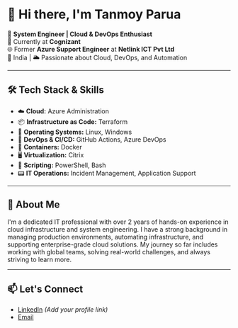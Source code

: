 # 👋 Hi there, I'm Tanmoy Parua

🎯 **System Engineer | Cloud & DevOps Enthusiast**  
💼 Currently at **Cognizant**  
🌐 Former **Azure Support Engineer** at **Netlink ICT Pvt Ltd**  
📍 India | 🌥️ Passionate about Cloud, DevOps, and Automation

---

## 🛠️ Tech Stack & Skills

- ☁️ **Cloud:** Azure Administration  
- 📦 **Infrastructure as Code:** Terraform  
- 🐧 **Operating Systems:** Linux, Windows  
- 🔁 **DevOps & CI/CD:** GitHub Actions, Azure DevOps  
- 🐳 **Containers:** Docker  
- 🖥️ **Virtualization:** Citrix  
- 🔧 **Scripting:** PowerShell, Bash  
- 📟 **IT Operations:** Incident Management, Application Support

---

## 🚀 About Me

I'm a dedicated IT professional with over 2 years of hands-on experience in cloud infrastructure and system engineering. I have a strong background in managing production environments, automating infrastructure, and supporting enterprise-grade cloud solutions. My journey so far includes working with global teams, solving real-world challenges, and always striving to learn more.

---

## 📫 Let's Connect

- [LinkedIn](https://www.linkedin.com/in/tanmoy-parua-80bba426a) *(Add your profile link)*
- [Email](tanmoyparua0@gmail.com)
